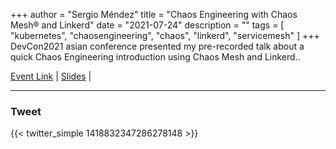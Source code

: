+++
author = "Sergio Méndez"
title = "Chaos Engineering with Chaos Mesh® and Linkerd"
date = "2021-07-24"
description = ""
tags = [
    "kubernetes",
    "chaosengineering",
    "chaos",
    "linkerd",
    "servicemesh"
]
+++
DevCon2021 asian conference presented my pre-recorded talk about a quick Chaos Engineering introduction using Chaos Mesh and Linkerd..

[Event Link](https://pingcap.com/zh/events/devcon2021) | 
[Slides](https://b.link/DevCon2021ChaosMeshIntro) | 
<!--more-->
---
<!--
### Video

{{< youtube egytNWgN3Cs >}}

<br>

---
-->
### Tweet

{{< twitter_simple 1418832347286278148 >}}

<br>